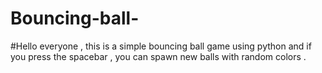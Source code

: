 # Bouncing-ball-
#Hello everyone , this is a simple bouncing ball game using python and if you press the spacebar , you can spawn new balls with random colors .
